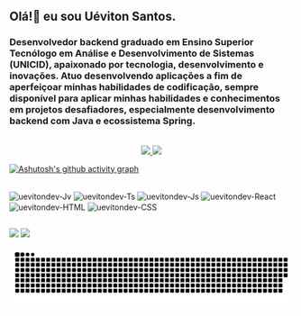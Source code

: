 ## Olá!👋 eu sou Uéviton Santos.
### Desenvolvedor backend graduado em Ensino Superior Tecnólogo em Análise e Desenvolvimento de Sistemas (UNICID), apaixonado por tecnologia, desenvolvimento e inovações. Atuo desenvolvendo aplicações a fim de aperfeiçoar minhas habilidades de codificação, sempre disponível para aplicar minhas habilidades e conhecimentos em projetos desafiadores, especialmente desenvolvimento backend com Java e ecossistema Spring.

<br>


<div align="center">
  <a href="https://github.com/uevitondev">    
    
  <img height="180em" src="https://github-readme-stats.vercel.app/api/?username=uevitondev&show_icons=true&theme=radical"/> 
  <img height="180em" src="https://github-readme-stats.vercel.app/api/top-langs/?username=uevitondev&layout=compact&theme=radical"/>

</div>

  [![Ashutosh's github activity graph](https://github-readme-activity-graph.vercel.app/graph?username=uevitondev&bg_color=0d0d0d&color=205fc5&line=085ea0&point=25cc0f&area=true&hide_border=true)](https://github.com/ashutosh00710/github-readme-activity-graph)
    
  <div style="display: inline_block"><br>
  <img align="center" alt="uevitondev-Jv" height="70" width="70" src="https://cdn.jsdelivr.net/gh/devicons/devicon/icons/java/java-original-wordmark.svg" />  
  <img align="center" alt="uevitondev-Ts" height="50" width="50" src="https://cdn.jsdelivr.net/gh/devicons/devicon/icons/typescript/typescript-original.svg" />    
  <img align="center" alt="uevitondev-Js" height="50" width="50" src="https://cdn.jsdelivr.net/gh/devicons/devicon/icons/javascript/javascript-original.svg" />  
  <img align="center" alt="uevitondev-React" height="50" width="50" src="https://cdn.jsdelivr.net/gh/devicons/devicon/icons/react/react-original-wordmark.svg" />    
  <img align="center" alt="uevitondev-HTML" height="50" width="50" src="https://cdn.jsdelivr.net/gh/devicons/devicon/icons/html5/html5-original-wordmark.svg" />    
  <img align="center" alt="uevitondev-CSS" height="50" width="50" src="https://cdn.jsdelivr.net/gh/devicons/devicon/icons/css3/css3-original-wordmark.svg" />
</div>
  
  ##
  
 <div>
  <a href="https://instagram.com/uevitondev" target="_blank"><img src="https://img.shields.io/badge/-Instagram-%23E4405F?style=for-the-badge&logo=instagram&logoColor=white" target="_blank"></a> 	
  <a href="https://www.linkedin.com/in/uevitondev" target="_blank"><img src="https://img.shields.io/badge/-LinkedIn-%230077B5?style=for-the-badge&logo=linkedin&logoColor=white" target="_blank"></a>   
   
   ![Snake animation](https://github.com/uevitondev/assets/blob/main/github-contribution-grid-snake.svg)   
 
</div>
